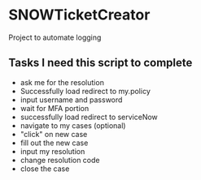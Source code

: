 # SNOWTicketCreator
 Project to automate logging

## Tasks I need this script to complete
* ask me for the resolution
* Successfully load redirect to my.policy
* input username and password 
* wait for MFA portion
* successfully load redirect to serviceNow
* navigate to my cases (optional)
* "click" on new case
* fill out the new case
* input my resolution
* change resolution code
* close the case

